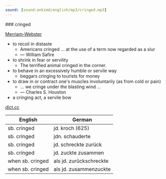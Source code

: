 ```yaml
---
sound: [sound:ankimd/english/mp3/cringed.mp3]
---
```


\### cringed

[Merriam-Webster](https://www.merriam-webster.com/dictionary/cringed)

- to recoil in distaste
    - Americans cringed … at the use of a term now regarded as a slur
    - — William Safire
- to shrink in fear or servility
    - The terrified animal cringed in the corner.
- to behave in an excessively humble or servile way
    - beggars cringing to tourists for money
- to draw in or contract one's muscles involuntarily (as from cold or pain)
    - … we cringe under the blasting wind …
    - — Charles S. Houston
- a cringing act, a servile bow

[dict.cc](https://www.dict.cc/cringed)

| English        | German       |
| -------------- | ------------ |
| sb. cringed | jd. kroch (625) |
| sb. cringed | jdn. schauderte |
| sb. cringed | jd. schreckte zurück |
| sb. cringed | jd. zuckte zusammen |
| when sb. cringed | als jd. zurückschreckte |
| when sb. cringed | als jd. zusammenzuckte |
